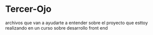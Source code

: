 # Tercer-Ojo
  archivos que van a  ayudarte a entender sobre el proyecto que esttoy realizando en un curso  sobre desarrollo front end
  
  
